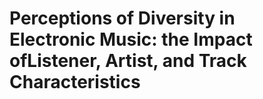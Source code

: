 # Perceptions of Diversity in Electronic Music: the Impact ofListener, Artist, and Track Characteristics
